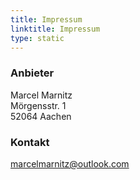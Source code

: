```yaml
---
title: Impressum
linktitle: Impressum
type: static
---
```


### Anbieter
Marcel Marnitz  
Mörgensstr. 1  
52064 Aachen

### Kontakt

[marcelmarnitz@outlook.com](mailto:marcelmarnitz@outlook.com)